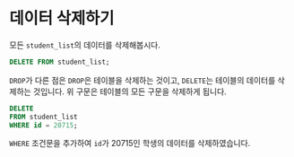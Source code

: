 # 데이터 삭제하기

모든 `student_list`의 데이터를 삭제해봅시다.

```SQL
DELETE FROM student_list;
```

`DROP`가 다른 점은 `DROP`은 테이블을 삭제하는 것이고,
`DELETE`는 테이블의 데이터를 삭제하는 것입니다. 위 구문은 테이블의 모든 구문을 삭제하게 됩니다.

```SQL
DELETE 
FROM student_list 
WHERE id = 20715;
```
`WHERE` 조건문을 추가하여 `id`가 20715인 학생의 데이터를 삭제하였습니다.
